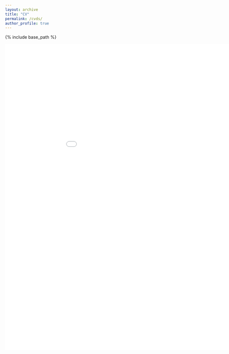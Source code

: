 ```yaml
---
layout: archive
title: "CV"
permalink: /cvds/
author_profile: true
---
```


{% include base_path %}

<embed src="/files/Resume_DS.pdf" type="application/pdf" width="1000" height="1000" title="Rishabh Srivastava's CV" />
